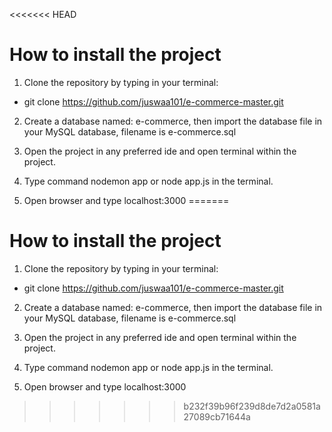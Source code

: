 <<<<<<< HEAD
# How to install the project

1. Clone the repository by typing in your terminal:
  - git clone https://github.com/juswaa101/e-commerce-master.git
  
2. Create a database named: e-commerce, then import the database file in your MySQL database, 
filename is e-commerce.sql

3. Open the project in any preferred ide and open terminal within the project.

4. Type command nodemon app or node app.js in the terminal.

5. Open browser and type localhost:3000
=======
# How to install the project

1. Clone the repository by typing in your terminal:
  - git clone https://github.com/juswaa101/e-commerce-master.git
  
2. Create a database named: e-commerce, then import the database file in your MySQL database, 
filename is e-commerce.sql

3. Open the project in any preferred ide and open terminal within the project.

4. Type command nodemon app or node app.js in the terminal.

5. Open browser and type localhost:3000
>>>>>>> b232f39b96f239d8de7d2a0581a27089cb71644a
